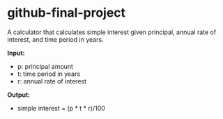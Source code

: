 # github-final-project
A calculator that calculates simple interest given principal, annual rate of interest, and time period in years.

**Input:**
- p: principal amount
- t: time period in years
- r: annual rate of interest

**Output:**
- simple interest = (p * t * r)/100

